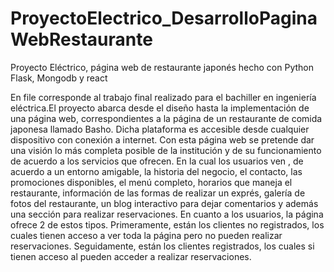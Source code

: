# ProyectoElectrico_DesarrolloPaginaWebRestaurante

Proyecto Eléctrico, página web de restaurante japonés hecho con Python Flask, Mongodb y react


En file corresponde al trabajo final realizado para el bachiller en ingeniería eléctrica.El proyecto abarca desde el diseño hasta la implementación de una página web, correspondientes a la página de un restaurante de comida japonesa llamado Basho. Dicha plataforma es accesible desde cualquier dispositivo con conexión a internet. Con esta página web se pretende dar una visión lo más completa posible de la institución y de su funcionamiento de acuerdo a los servicios que ofrecen. En la cual los usuarios ven , de acuerdo a un entorno amigable, la historia del negocio, el contacto, las promociones disponibles, el menú completo, horarios que maneja el restaurante, información de las formas de realizar un exprés, galería de fotos del restaurante, un blog interactivo para dejar comentarios y además una sección para realizar reservaciones.
En cuanto a los usuarios, la página ofrece 2 de estos tipos. Primeramente, están los clientes no registrados, los cuales tienen acceso a ver toda la página pero no pueden realizar reservaciones. Seguidamente, están los clientes registrados, los cuales si tienen acceso al pueden acceder a realizar reservaciones.
